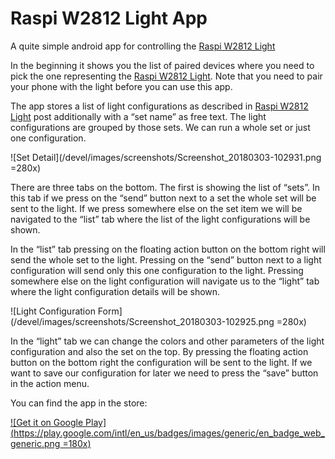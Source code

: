 # Raspi W2812 Light App

A quite simple android app for controlling the [Raspi W2812 Light](https://blog.kubovy.eu/2018/02/11/status-light-with-raspberry-pi-zero-and-w2812-led-strip/) 

In the beginning it shows you the list of paired devices where you need to pick the one representing the 
[Raspi W2812 Light](https://blog.kubovy.eu/2018/02/11/status-light-with-raspberry-pi-zero-and-w2812-led-strip/). Note 
that you need to pair your phone with the light before you can use this app.

The app stores a list of light configurations as described in [Raspi W2812 Light](https://blog.kubovy.eu/2018/02/11/status-light-with-raspberry-pi-zero-and-w2812-led-strip/)
post additionally with a “set name” as free text. The light configurations are grouped by those sets. We can run a whole
set or just one configuration.

![Set Detail](/devel/images/screenshots/Screenshot_20180303-102931.png =280x)

There are three tabs on the bottom. The first is showing the list of “sets”. In this tab if we press on the “send” 
button next to a set the whole set will be sent to the light. If we press somewhere else on the set item we will be 
navigated to the “list” tab where the list of the light configurations will be shown.

In the “list” tab pressing on the floating action button on the bottom right will send the whole set to the light. 
Pressing on the “send” button next to a light configuration will send only this one configuration to the light. 
Pressing somewhere else on the light configuration will navigate us to the “light” tab where the light configuration 
details will be shown.

![Light Configuration Form](/devel/images/screenshots/Screenshot_20180303-102925.png =280x)

In the “light” tab we can change the colors and other parameters of the light configuration and also the set on the top.
By pressing the floating action button on the bottom right the configuration will be sent to the light. If we want to 
save our configuration for later we need to press the “save” button in the action menu.

You can find the app in the store:

[![Get it on Google Play](https://play.google.com/intl/en_us/badges/images/generic/en_badge_web_generic.png =180x)](https://play.google.com/store/apps/details?id=com.poterion.raspi.w2812.android)
